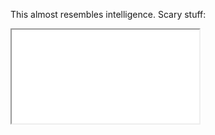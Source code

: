 This almost resembles intelligence. Scary stuff:

<div class="video-container">
    <iframe src="//player.vimeo.com/video/81998207" webkitallowfullscreen mozallowfullscreen allowfullscreen></iframe>
</div>
